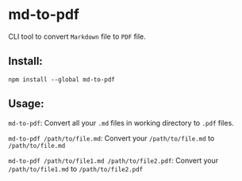 # md-to-pdf

CLI tool to convert `Markdown` file to `PDF` file.

## Install:

`npm install --global md-to-pdf`

## Usage:

`md-to-pdf`: Convert all your `.md` files in working directory to `.pdf` files.

`md-to-pdf /path/to/file.md`: Convert your `/path/to/file.md` to `/path/to/file.md`

`md-to-pdf /path/to/file1.md /path/to/file2.pdf`: Convert your `/path/to/file1.md` to `/path/to/file2.pdf`
